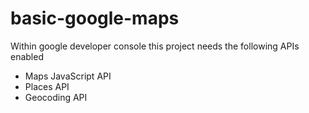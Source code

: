 # basic-google-maps
Within google developer console
this project needs the following APIs enabled
- Maps JavaScript API
- Places API
- Geocoding API